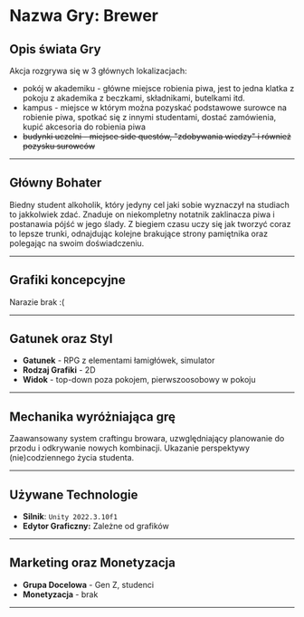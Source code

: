 # Nazwa Gry: **Brewer**

## Opis świata Gry

Akcja rozgrywa się w 3 głównych lokalizacjach:
 - pokój w akademiku - główne miejsce robienia piwa, jest to jedna klatka z pokoju z akademika z beczkami, składnikami, butelkami itd.
 - kampus - miejsce w którym można pozyskać podstawowe surowce na robienie piwa, spotkać się z innymi studentami, dostać zamówienia, kupić akcesoria do robienia piwa
 - ~~budynki uczelni - miejsce side questów, "zdobywania wiedzy" i również pozysku surowców~~
---

## Główny Bohater

Biedny student alkoholik, który jedyny cel jaki sobie wyznaczył na studiach to jakkolwiek zdać. Znaduje on niekompletny notatnik zaklinacza piwa i postanawia pójść w jego ślady. Z biegiem czasu uczy się jak tworzyć coraz to lepsze trunki, odnajdując kolejne brakujące strony pamiętnika oraz polegając na swoim doświadczeniu.

---

## Grafiki koncepcyjne

Narazie brak :(

---

## Gatunek oraz Styl

- **Gatunek** - RPG z elementami łamigłówek, simulator
- **Rodzaj Grafiki** - 2D
- **Widok** - top-down poza pokojem, pierwszoosobowy w pokoju

---

## Mechanika wyróżniająca grę

Zaawansowany system craftingu browara, uzwględniający planowanie do przodu i odkrywanie nowych kombinacji. Ukazanie perspektywy (nie)codziennego życia studenta.

---

## Używane Technologie

- **Silnik**: `Unity 2022.3.10f1`
- **Edytor Graficzny:** Zależne od grafików

---

## Marketing oraz Monetyzacja

- **Grupa Docelowa** - Gen Z, studenci
- **Monetyzacja** - brak

---
